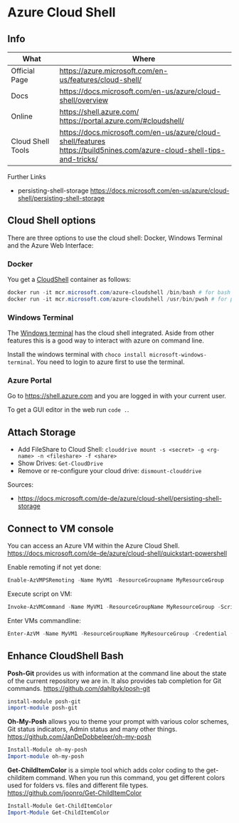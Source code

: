 # Azure Cloud Shell

## Info

|What|Where|
|-|-|
|Official Page|<https://azure.microsoft.com/en-us/features/cloud-shell/>|
|Docs|<https://docs.microsoft.com/en-us/azure/cloud-shell/overview>|
|Online|<https://shell.azure.com/> </br> <https://portal.azure.com/#cloudshell/>|
|Cloud Shell Tools|<https://docs.microsoft.com/en-us/azure/cloud-shell/features> </br> <https://build5nines.com/azure-cloud-shell-tips-and-tricks/>|

Further Links

- persisting-shell-storage <https://docs.microsoft.com/en-us/azure/cloud-shell/persisting-shell-storage>

## Cloud Shell options

There are three options to use the cloud shell: Docker, Windows Terminal and the Azure Web Interface:

### Docker

You get a [CloudShell](https://github.com/Azure/CloudShell) container as follows:

```powershell
docker run -it mcr.microsoft.com/azure-cloudshell /bin/bash # for bash
docker run -it mcr.microsoft.com/azure-cloudshell /usr/bin/pwsh # for powershell
```

### Windows Terminal

The [Windows terminal](https://docs.microsoft.com/de-de/windows/terminal/) has the cloud shell integrated. Aside from other features this is a good way to interact with azure on command line.

Install the windows terminal with ```choco install microsoft-windows-terminal```.
You need to login to azure first to use the terminal.

### Azure Portal

Go to <https://shell.azure.com> and you are logged in with your current user.

To get a GUI editor in the web run ```code .```.

## Attach Storage

- Add FileShare to Cloud Shell: ```clouddrive mount -s <secret> -g <rg-name> -n <fileshare> -f <share>```
- Show Drives: ```Get-CloudDrive```
- Remove or re-configure your cloud drive: ```dismount-clouddrive```

Sources:

- <https://docs.microsoft.com/de-de/azure/cloud-shell/persisting-shell-storage>

## Connect to VM console

You can access an Azure VM within the Azure Cloud Shell.
<https://docs.microsoft.com/de-de/azure/cloud-shell/quickstart-powershell>

Enable remoting if not yet done:

```powershell
Enable-AzVMPSRemoting -Name MyVM1 -ResourceGroupname MyResourceGroup
```

Execute script on VM:

```powershell
Invoke-AzVMCommand -Name MyVM1 -ResourceGroupName MyResourceGroup -Scriptblock {Get-ComputerInfo} -Credential (Get-Credential)
```

Enter VMs commandline:

```powershell
Enter-AzVM -Name MyVM1 -ResourceGroupName MyResourceGroup -Credential (Get-Credential)
```

## Enhance CloudShell Bash

**Posh-Git** provides us with information at the command line about the state of the current repository we are in. It also provides tab completion for Git commands.
<https://github.com/dahlbyk/posh-git>

```powershell
install-module posh-git
import-module posh-git
```

**Oh-My-Posh** allows you to theme your prompt with various color schemes, Git status indicators, Admin status and many other things.
<https://github.com/JanDeDobbeleer/oh-my-posh>

```powershell
Install-Module oh-my-posh
Import-module oh-my-posh
```

**Get-ChildItemColor** is a simple tool which adds color coding to the get-childitem command. When you run this command, you get different colors used for folders vs. files and different file types.
<https://github.com/joonro/Get-ChildItemColor>

```powershell
Install-Module Get-ChildItemColor
Import-Module Get-ChildItemColor
```

